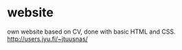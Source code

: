 # website
own website based on CV, done with basic HTML and CSS.
http://users.jyu.fi/~jtuusnas/
<p>
  <img src="">
</p>
